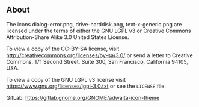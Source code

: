 ## About

The icons dialog-error.png, drive-harddisk.png, text-x-generic.png are licensed under the terms of either the GNU LGPL v3 or Creative Commons Attribution-Share Alike 3.0 United States License.

To view a copy of the CC-BY-SA license, visit
http://creativecommons.org/licenses/by-sa/3.0/ or send a letter to Creative
Commons, 171 Second Street, Suite 300, San Francisco, California 94105, USA.

To view a copy of the GNU LGPL v3 license visit
https://www.gnu.org/licenses/lgpl-3.0.txt or see the `LICENSE` file.

GitLab: https://gitlab.gnome.org/GNOME/adwaita-icon-theme
